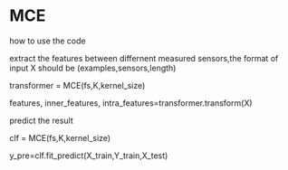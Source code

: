 # MCE
how to use the code

extract the features between differnent measured sensors,the format of input X should be (examples,sensors,length)

transformer = MCE(fs,K,kernel_size)

features, inner_features, intra_features=transformer.transform(X)

predict the result

clf = MCE(fs,K,kernel_size)

y_pre=clf.fit_predict(X_train,Y_train,X_test)
